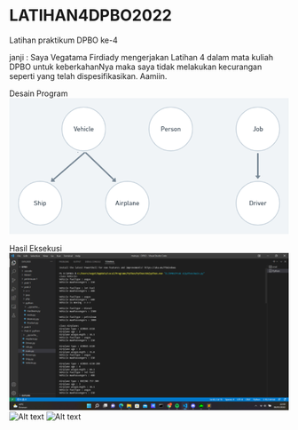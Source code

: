 # LATIHAN4DPBO2022
Latihan praktikum DPBO ke-4

janji : Saya Vegatama Firdiady mengerjakan Latihan 4 dalam mata kuliah DPBO untuk keberkahanNya maka saya tidak melakukan kecurangan seperti yang telah dispesifikasikan. Aamiin.

Desain Program
![Alt text](https://github.com/vegatama/LATIHAN4DPBO2022/blob/main/Hasil%20Screenshot/prak%204.png?raw=true "Title")


Hasil Eksekusi
![Alt text](https://github.com/vegatama/LATIHAN4DPBO2022/blob/main/Hasil%20Screenshot/prak4%201.png?raw=true "Title")
![Alt text](https://github.com/vegatama/LATIHAN4DPBO2022/blob/main/Hasil%20Screenshot/prak%202.png?raw=true "Title")
![Alt text](https://github.com/vegatama/LATIHAN4DPBO2022/blob/main/Hasil%20Screenshot/prak%203.png?raw=true "Title")
